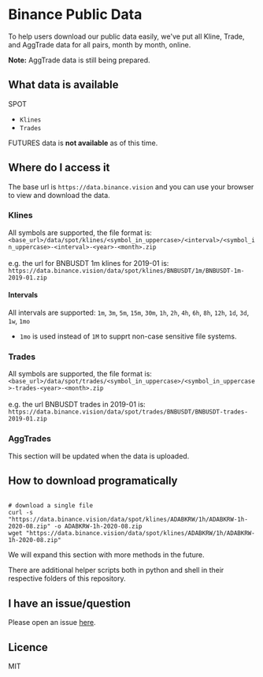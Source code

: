 # Binance Public Data

To help users download our public data easily, we've put all Kline, Trade, and AggTrade data for all pairs, month by month, online.

**Note:** AggTrade data is still being prepared.

## What data is available

SPOT

* `Klines`
* `Trades`

FUTURES data is **not available** as of this time.

## Where do I access it

The base url is `https://data.binance.vision` and you can use your browser to view and download the data.

### Klines

All symbols are supported, the file format is:<br/>
`<base_url>/data/spot/klines/<symbol_in_uppercase>/<interval>/<symbol_in_uppercase>-<interval>-<year>-<month>.zip`<br/><br/>
e.g. the url for BNBUSDT 1m klines for 2019-01 is:<br/>
`https://data.binance.vision/data/spot/klines/BNBUSDT/1m/BNBUSDT-1m-2019-01.zip`


#### Intervals

All intervals are supported: 
`1m`, `3m`, `5m`, `15m`, `30m`, `1h`, `2h`, `4h`, `6h`, `8h`, `12h`, `1d`, `3d`, `1w`, `1mo`
- `1mo` is used instead of `1M` to supprt non-case sensitive file systems.

### Trades

All symbols are supported, the file format is:<br/>
`<base_url>/data/spot/trades/<symbol_in_uppercase>/<symbol_in_uppercase>-trades-<year>-<month>.zip`<br/><br/>
e.g. the url BNBUSDT trades in 2019-01 is:<br/>
`https://data.binance.vision/data/spot/trades/BNBUSDT/BNBUSDT-trades-2019-01.zip`

### AggTrades

This section will be updated when the data is uploaded.


## How to download programatically

```shell

# download a single file
curl -s "https://data.binance.vision/data/spot/klines/ADABKRW/1h/ADABKRW-1h-2020-08.zip" -o ADABKRW-1h-2020-08.zip
wget "https://data.binance.vision/data/spot/klines/ADABKRW/1h/ADABKRW-1h-2020-08.zip"
```

We will expand this section with more methods in the future.

There are additional helper scripts both in python and shell in their respective folders of this repository.

## I have an issue/question

Please open an issue [here](https://github.com/binance/binance-public-data/issues). 

## Licence
MIT
